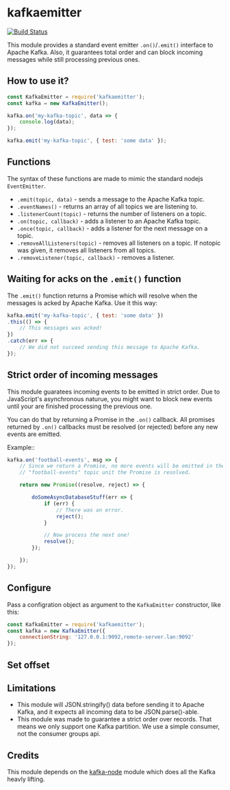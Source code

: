 kafkaemitter
============

[![Build Status](https://semaphoreci.com/api/v1/alfredgodoy/kafkaemitter/branches/master/shields_badge.svg)](https://semaphoreci.com/alfredgodoy/kafkaemitter)

This module provides a standard event emitter `.on()`/`.emit()` interface to
Apache Kafka. Also, it guarantees total order and can block incoming messages
while still processing previous ones.


How to use it?
--------------

```javascript
const KafkaEmitter = require('kafkaemitter');
const kafka = new KafkaEmitter();

kafka.on('my-kafka-topic', data => {
	console.log(data);
});

kafka.emit('my-kafka-topic', { test: 'some data' });
```

Functions
---------

The syntax of these functions are made to mimic the standard nodejs
`EventEmitter`.

* `.emit(topic, data)` - sends a message to the Apache Kafka topic.
* `.eventNames()` - returns an array of all topics we are listening to.
* `.listenerCount(topic)` - returns the number of listeners on a topic.
* `.on(topic, callback)` - adds a listener to an Apache Kafka topic.
* `.once(topic, callback)` - adds a listener for the next message on a topic.
* `.removeAllListeners(topic)` - removes all listeners on a topic.
  If notopic was given, it removes all listeners from all topics.
* `.removeListener(topic, callback)` - removes a listener.


Waiting for acks on the `.emit()` function
------------------------------------------

The `.emit()` function returns a Promise which will resolve when the messages
is acked by Apache Kafka. Use it this way:

```javascript
kafka.emit('my-kafka-topic', { test: 'some data' })
.this(() => {
	// This messages was acked!
})
.catch(err => {
	// We did not succeed sending this message to Apache Kafka.
});
```


Strict order of incoming messages
---------------------------------

This module guaratees incoming events to be emitted in strict order. Due to
JavaScript's asynchronous naturue, you might want to block new events until
your are finished processing the previous one.

You can do that by returning a Promise in the `.on()` callback.
All promises returned by `.on()` callbacks must be resolved (or rejected)
before any new events are emitted.

Example::

```javascript
kafka.on('football-events', msg => {
	// Since we return a Promise, no more events will be emitted in the
	// "football-events" topic unit the Promise is resolved.

	return new Promise((resolve, reject) => {

		doSomeAsyncDatabaseStuff(err => {
			if (err) {
				// There was an error.
				reject();
			}

			// Now process the next one!
			resolve();
		});

	});
});
```


Configure
---------

Pass a configration object as argument to the `KafkaEmitter` constructor,
like this:

```javascript
const KafkaEmitter = require('kafkaemitter');
const kafka = new KafkaEmitter({
	connectionString: '127.0.0.1:9092,remote-server.lan:9092'
});
```

Set offset
----------



Limitations
-----------

* This module will JSON.stringify() data before sending it to Apache Kafka,
  and it expects all incoming data to be JSON.parse()-able.
* This module was made to guarantee a strict order over records. That means
  we only support one Kafka partition. We use a simple consumer, not the
  consumer groups api.


Credits
-------

This module depends on the [kafka-node](https://github.com/SOHU-Co/kafka-node)
module which does all the Kafka heavly lifting.

